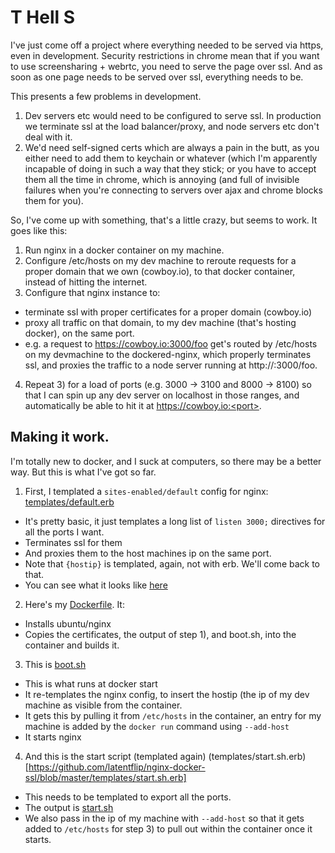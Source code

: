 # T Hell S

I've just come off a project where everything needed to be served via https, even in development. Security restrictions in chrome mean that if you want to use screensharing + webrtc, you need to serve the page over ssl. And as soon as one page needs to be served over ssl, everything needs to be.

This presents a few problems in development.

1. Dev servers etc would need to be configured to serve ssl. In production we terminate ssl at the load balancer/proxy, and node servers etc don't deal with it.
2. We'd need self-signed certs which are always a pain in the butt, as you either need to add them to keychain or whatever (which I'm apparently incapable of doing in such a way that they stick; or you have to accept them all the time in chrome, which is annoying (and full of invisible failures when you're connecting to servers over ajax and chrome blocks them for you).

So, I've come up with something, that's a little crazy, but seems to work. It goes like this:

1. Run nginx in a docker container on my machine.
2. Configure /etc/hosts on my dev machine to reroute requests for a proper domain that we own (cowboy.io), to that docker container, instead of hitting the internet.
3. Configure that nginx instance to:
  * terminate ssl with proper certificates for a proper domain (cowboy.io)
  * proxy all traffic on that domain, to my dev machine (that's hosting docker), on the same port.
  * e.g. a request to https://cowboy.io:3000/foo get's routed by /etc/hosts on my devmachine to the dockered-nginx, which properly terminates ssl, and proxies the traffic to a node server running at http://<my-machine-ip>:3000/foo.
4. Repeat 3) for a load of ports (e.g. 3000 -> 3100 and 8000 -> 8100) so that I can spin up any dev server on localhost in those ranges, and automatically be able to hit it at https://cowboy.io:<port>.

## Making it work.

I'm totally new to docker, and I suck at computers, so there may be a better way. But this is what I've got so far.

1. First, I templated a `sites-enabled/default` config for nginx: [templates/default.erb](https://github.com/latentflip/nginx-docker-ssl/blob/master/templates/default.erb)
  * It's pretty basic, it just templates a long list of `listen 3000;` directives for all the ports I want.
  * Terminates ssl for them
  * And proxies them to the host machines ip on the same port.
  * Note that `{hostip}` is templated, again, not with erb. We'll come back to that.
  * You can see what it looks like [here](https://github.com/latentflip/nginx-docker-ssl/blob/master/default.tmpl)
2. Here's my [Dockerfile](https://github.com/latentflip/nginx-docker-ssl/blob/master/Dockerfile). It:
  * Installs ubuntu/nginx
  * Copies the certificates, the output of step 1), and boot.sh, into the container and builds it.
3. This is [boot.sh](https://github.com/latentflip/nginx-docker-ssl/blob/master/boot.sh)
  * This is what runs at docker start
  * It re-templates the nginx config, to insert the hostip (the ip of my dev machine as visible from the container.
  * It gets this by pulling it from `/etc/hosts` in the container, an entry for my machine is added by the `docker run` command using `--add-host`
  * It starts nginx
4. And this is the start script (templated again) (templates/start.sh.erb)[https://github.com/latentflip/nginx-docker-ssl/blob/master/templates/start.sh.erb]
  * This needs to be templated to export all the ports.
  * The output is [start.sh](https://github.com/latentflip/nginx-docker-ssl/blob/master/start.sh)
  * We also pass in the ip of my machine with `--add-host` so that it gets added to `/etc/hosts` for step 3) to pull out within the container once it starts.
